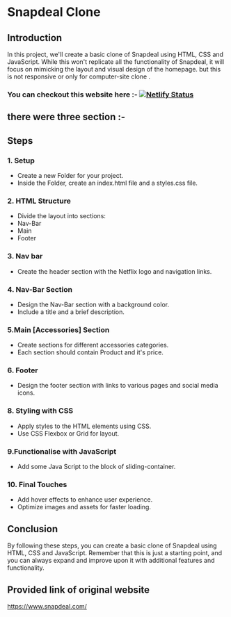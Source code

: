 # Snapdeal Clone

## Introduction
In this project, we'll create a basic clone of Snapdeal using HTML, CSS and JavaScript. While this won't replicate all the functionality of Snapdeal, it will focus on mimicking the layout and visual design of the homepage.
but this is not responsive or only for computer-site clone .

### You can checkout this website here :- [![Netlify Status](https://api.netlify.com/api/v1/badges/325b0697-851d-4c27-9dfa-54f1b75fd1f0/deploy-status)](https://app.netlify.com/sites/snapdeal-responsive-clone/deploys)

## there were three section :-

## Steps

### 1. Setup
-  Create a new Folder for your project.
-  Inside the Folder, create an index.html file and a styles.css file.

### 2. HTML Structure
 - Divide the layout into sections:
  - Nav-Bar
  - Main
  - Footer

### 3. Nav bar
   - Create the header section with the Netflix logo and navigation links.

### 4. Nav-Bar Section
  - Design the Nav-Bar section with a background color.
  - Include a title and a brief description.

### 5.Main [Accessories] Section
  - Create sections for different accessories categories.
  - Each section should contain Product and it's price.

### 6. Footer
  - Design the footer section with links to various pages and social media icons.

### 8. Styling with CSS
  - Apply styles to the HTML elements using CSS.
  - Use CSS Flexbox or Grid for layout.

### 9.Functionalise with JavaScript
  - Add some Java Script to the block of sliding-container.
  
### 10. Final Touches
  - Add hover effects to enhance user experience.
  - Optimize images and assets for faster loading.

## Conclusion
By following these steps, you can create a basic clone of Snapdeal using HTML, CSS and JavaScript. Remember that this is just a starting point, and you can always expand and improve upon it with additional features and functionality.

## Provided link of original website
https://www.snapdeal.com/

